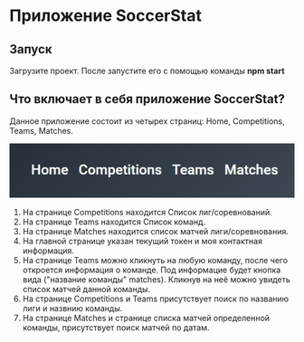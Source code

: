 # Приложение SoccerStat

## Запуск

Загрузите проект. После запустите его с помощью команды **npm start**

## Что включает в себя приложение SoccerStat?

Данное приложение состоит из четырех страниц: Home, Competitions, Teams, Matches.

![nav](./public/nav.jpg)

1. На странице Competitions находится Список лиг/соревнований.
2. На странице Teams находится Список команд.
3. На странице Matches находится список матчей лиги/соревнования.
4. На главной странице указан текущий токен и моя контактная информация.
5. На странице Teams можно кликнуть на любую команду, после чего откроется информация о команде. Под информацие будет кнопка вида ("название команды" matches). Кликнув на неё можно увидеть список матчей данной команды.
6. На странице Competitions и Teams присутствует поиск по названию лиги и назвнию команды.
7. На странице Matches и странице списка матчей определенной команды, присутствует поиск матчей по датам.
